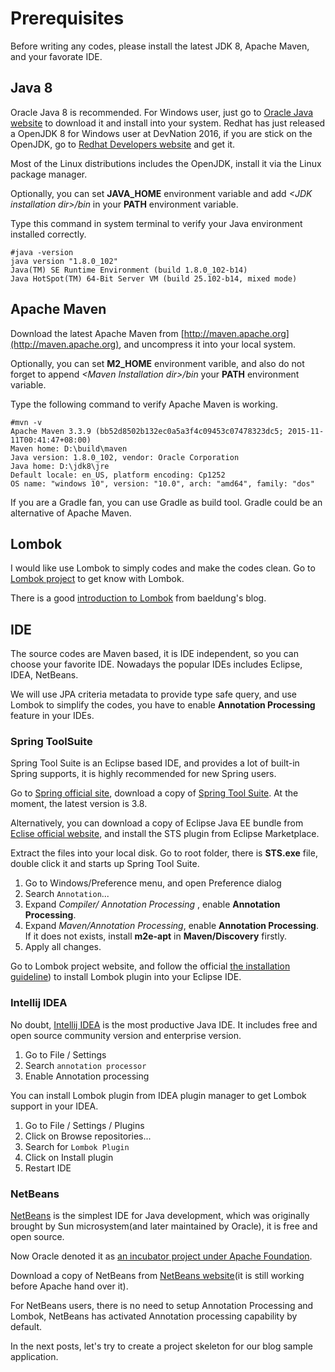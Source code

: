 # Prerequisites

Before writing any codes, please install the latest JDK 8, Apache Maven, and your favorate IDE.

## Java 8

Oracle Java 8 is recommended. For Windows user, just go to [Oracle Java website](http://java.oracle.com) to download it and install into your system. Redhat has just released a OpenJDK 8 for Windows user at DevNation 2016, if you are stick on the OpenJDK, go to [Redhat Developers website](https://developers.redhat.com) and get it.
	
Most of the Linux distributions includes the OpenJDK, install it via the Linux package manager.

Optionally, you can set **JAVA\_HOME** environment variable and add *&lt;JDK installation dir>/bin* in your **PATH** environment variable.

Type this command in system terminal to verify your Java environment installed correctly.

```
#java -version
java version "1.8.0_102"
Java(TM) SE Runtime Environment (build 1.8.0_102-b14)
Java HotSpot(TM) 64-Bit Server VM (build 25.102-b14, mixed mode)
```

## Apache Maven
   
Download the latest Apache Maven from [http://maven.apache.org](http://maven.apache.org), and uncompress it into your local system. 

Optionally, you can set **M2\_HOME** environment varible, and also do not forget to append *&lt;Maven Installation dir>/bin* your **PATH** environment variable.  

Type the following command to verify Apache Maven is working.

```
#mvn -v
Apache Maven 3.3.9 (bb52d8502b132ec0a5a3f4c09453c07478323dc5; 2015-11-11T00:41:47+08:00)
Maven home: D:\build\maven
Java version: 1.8.0_102, vendor: Oracle Corporation
Java home: D:\jdk8\jre
Default locale: en_US, platform encoding: Cp1252
OS name: "windows 10", version: "10.0", arch: "amd64", family: "dos"
```	
	
If you are a Gradle fan, you can use Gradle as build tool. Gradle could be an alternative of Apache Maven.

## Lombok

I would like use Lombok to simply codes and make the codes clean. Go to [Lombok project](https://projectlombok.org/) to get know with Lombok.

There is a good [introduction to Lombok](http://www.baeldung.com/intro-to-project-lombok) from baeldung's blog.

## IDE 

The source codes are Maven based, it is IDE independent, so you can choose your favorite IDE. Nowadays the popular IDEs includes Eclipse, IDEA, NetBeans.

We will use JPA criteria metadata to provide type safe query, and use Lombok to simplify the codes, you have to enable **Annotation Processing** feature in your IDEs. 

### Spring ToolSuite

Spring Tool Suite is an Eclipse based IDE, and provides a lot of built-in Spring supports, it is highly recommended for new Spring users.

Go to [Spring official site](https://spring.io), download a copy of [Spring Tool Suite](https://spring.io/tools/sts). At the moment, the latest version is 3.8.

Alternatively, you can download a copy of Eclipse Java EE bundle from [Eclise official website](https://www.eclipse.org), and install the STS plugin from Eclipse Marketplace.
	
Extract the files into your local disk. Go to root folder, there is **STS.exe** file, double click it and starts up Spring Tool Suite.

1. Go to Windows/Preference menu, and open Preference dialog
2. Search `Annotation`...
3. Expand *Compiler/ Annotation Processing* , enable **Annotation Processing**.
4. Expand *Maven/Annotation Processing*, enable **Annotation Processing**. If it does not exists, install **m2e-apt** in **Maven/Discovery** firstly.
5. Apply all changes.

Go to Lombok project website, and follow the official [the installation guideline](https://projectlombok.org/setup/eclipse)) to install Lombok plugin into your Eclipse IDE.

### Intellij IDEA	

No doubt, [Intellij IDEA](https://www.jetbrains.com/idea) is the most productive Java IDE. It includes free and open source community version and enterprise version.

1. Go to File / Settings 
2. Search `annotation processor`
3. Enable Annotation processing

You can install Lombok plugin from IDEA plugin manager to get Lombok support in your IDEA.

1. Go to File / Settings / Plugins
2. Click on Browse repositories...
3. Search for `Lombok Plugin`
4. Click on Install plugin
5. Restart IDE 

### NetBeans

[NetBeans](http://www.netbeans.org) is the simplest IDE for Java development, which was originally brought by Sun microsystem(and later maintained by Oracle), it is free and open source. 

Now Oracle denoted it as [an incubator project under Apache Foundation](http://netbeans.apache.org).

Download a copy of NetBeans from [NetBeans website](https://netbeans.org)(it is still working before Apache hand over it).

For NetBeans users, there is no need to setup Annotation Processing and Lombok, NetBeans has activated Annotation processing capability by default.

In the next posts, let's try to create a project skeleton for our blog sample application.